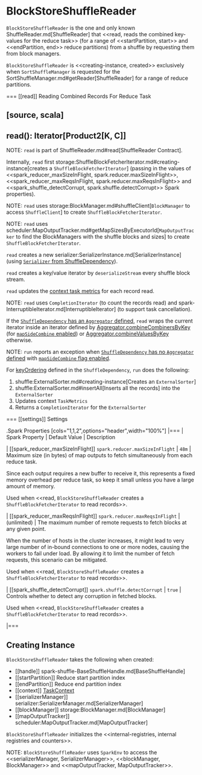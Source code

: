 # BlockStoreShuffleReader

`BlockStoreShuffleReader` is the one and only known ShuffleReader.md[ShuffleReader] that <<read, reads the combined key-values for the reduce task>> (for a range of <<startPartition, start>> and <<endPartition, end>> reduce partitions) from a shuffle by requesting them from block managers.

`BlockStoreShuffleReader` is <<creating-instance, created>> exclusively when `SortShuffleManager` is requested for the SortShuffleManager.md#getReader[ShuffleReader] for a range of reduce partitions.

=== [[read]] Reading Combined Records For Reduce Task

[source, scala]
----
read(): Iterator[Product2[K, C]]
----

NOTE: `read` is part of ShuffleReader.md#read[ShuffleReader Contract].

Internally, `read` first storage:ShuffleBlockFetcherIterator.md#creating-instance[creates a `ShuffleBlockFetcherIterator`] (passing in the values of <<spark_reducer_maxSizeInFlight, spark.reducer.maxSizeInFlight>>, <<spark_reducer_maxReqsInFlight, spark.reducer.maxReqsInFlight>> and <<spark_shuffle_detectCorrupt, spark.shuffle.detectCorrupt>> Spark properties).

NOTE: `read` uses storage:BlockManager.md#shuffleClient[`BlockManager` to access `ShuffleClient`] to create `ShuffleBlockFetcherIterator`.

NOTE: `read` uses scheduler:MapOutputTracker.md#getMapSizesByExecutorId[`MapOutputTracker` to find the BlockManagers with the shuffle blocks and sizes] to create `ShuffleBlockFetcherIterator`.

`read` creates a new serializer:SerializerInstance.md[SerializerInstance] (using [`Serializer` from ShuffleDependency](../rdd/ShuffleDependency.md#serializer)).

`read` creates a key/value iterator by `deserializeStream` every shuffle block stream.

`read` updates the [context task metrics](../scheduler/TaskContext.md#taskMetrics) for each record read.

NOTE: `read` uses `CompletionIterator` (to count the records read) and spark-InterruptibleIterator.md[InterruptibleIterator] (to support task cancellation).

If the [`ShuffleDependency` has an `Aggregator` defined](../rdd/ShuffleDependency.md#aggregator), `read` wraps the current iterator inside an iterator defined by [Aggregator.combineCombinersByKey](../rdd/Aggregator.md#combineCombinersByKey) (for [`mapSideCombine` enabled](../rdd/ShuffleDependency.md#mapSideCombine)) or [Aggregator.combineValuesByKey](../rdd/Aggregator.md#combineValuesByKey) otherwise.

NOTE: `run` reports an exception when [`ShuffleDependency` has no `Aggregator` defined](../rdd/ShuffleDependency.md#aggregator) with [`mapSideCombine` flag enabled](../rdd/ShuffleDependency.md#mapSideCombine).

For [keyOrdering](../rdd/ShuffleDependency.md#keyOrdering) defined in the `ShuffleDependency`, `run` does the following:

1. shuffle:ExternalSorter.md#creating-instance[Creates an `ExternalSorter`]
2. shuffle:ExternalSorter.md#insertAll[Inserts all the records] into the `ExternalSorter`
3. Updates context `TaskMetrics`
4. Returns a `CompletionIterator` for the `ExternalSorter`

=== [[settings]] Settings

.Spark Properties
[cols="1,1,2",options="header",width="100%"]
|===
| Spark Property
| Default Value
| Description

| [[spark_reducer_maxSizeInFlight]] `spark.reducer.maxSizeInFlight`
| `48m`
| Maximum size (in bytes) of map outputs to fetch simultaneously from each reduce task.

Since each output requires a new buffer to receive it, this represents a fixed memory overhead per reduce task, so keep it small unless you have a large amount of memory.

Used when <<read, `BlockStoreShuffleReader` creates a `ShuffleBlockFetcherIterator` to read records>>.

| [[spark_reducer_maxReqsInFlight]] `spark.reducer.maxReqsInFlight`
| (unlimited)
| The maximum number of remote requests to fetch blocks at any given point.

When the number of hosts in the cluster increases, it might lead to very large number of in-bound connections to one or more nodes, causing the workers to fail under load. By allowing it to limit the number of fetch requests, this scenario can be mitigated.

Used when <<read, `BlockStoreShuffleReader` creates a `ShuffleBlockFetcherIterator` to read records>>.

| [[spark_shuffle_detectCorrupt]] `spark.shuffle.detectCorrupt`
| `true`
| Controls whether to detect any corruption in fetched blocks.

Used when <<read, `BlockStoreShuffleReader` creates a `ShuffleBlockFetcherIterator` to read records>>.

|===

## Creating Instance

`BlockStoreShuffleReader` takes the following when created:

* [[handle]] spark-shuffle-BaseShuffleHandle.md[BaseShuffleHandle]
* [[startPartition]] Reduce start partition index
* [[endPartition]] Reduce end partition index
* [[context]] [TaskContext](../scheduler/TaskContext.md)
* [[serializerManager]] serializer:SerializerManager.md[SerializerManager]
* [[blockManager]] storage:BlockManager.md[BlockManager]
* [[mapOutputTracker]] scheduler:MapOutputTracker.md[MapOutputTracker]

`BlockStoreShuffleReader` initializes the <<internal-registries, internal registries and counters>>.

NOTE: `BlockStoreShuffleReader` uses `SparkEnv` to access the <<serializerManager, SerializerManager>>, <<blockManager, BlockManager>> and <<mapOutputTracker, MapOutputTracker>>.
